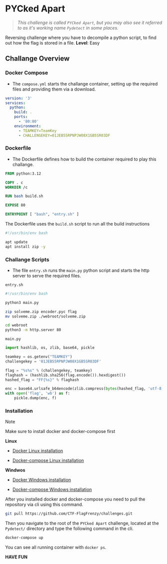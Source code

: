 # PYCked Apart
> _This challenge is called `PYCked Apart`, but you may also see it referred to as it's working name `Pydetect` in some places._

Reversing challenge where you have to decompile a python script, to find out how the flag is stored in a file.
**Level**: Easy

## Challange Overview

### Docker Compose
 - The `compose.yml` starts the challange container, setting up the required files and providing them via a download.

```yaml
version: '3'
services:
  python:
    build: .
    ports:
      - '80:80'
    environment:
      - TEAMKEY=TeamKey
      - CHALLENGEKEY=01JEB55RPNPJW08X1GB5SR03DF
```

### Dockerfile 

- The Dockerfile defines how to build the container required to play this challange.

```Dockerfile
FROM python:3.12

COPY . c
WORKDIR /c

RUN bash build.sh

EXPOSE 80

ENTRYPOINT [ "bash", "entry.sh" ]
```

The Dockerfile uses the `build.sh` script to run all the build instructions

```bash
#!/usr/bin/env bash

apt update
apt install zip -y
```

### Challange Scripts

- The file `entry.sh` runs the `main.py` python script and starts the http server to serve the required files.

`entry.sh`
```bash
#!/usr/bin/env bash

python3 main.py

zip solveme.zip encoder.pyc flag
mv solveme.zip ./webroot/solveme.zip

cd webroot
python3 -m http.server 80
```

`main.py`
```py
import hashlib, os, zlib, base64, pickle

teamkey = os.getenv("TEAMKEY")
challengekey = '01JEB55RPNPJW08X1GB5SR03DF'

flag = "%s%s" % (challengekey, teamkey)
flaghash = (hashlib.sha256(flag.encode()).hexdigest())
hashed_flag = "FF{%s}" % flaghash

enc = base64.urlsafe_b64encode(zlib.compress(bytes(hashed_flag, 'utf-8')))
with open('flag', 'wb') as f:
    pickle.dump(enc, f)
```


### Installation

> [!NOTE]
> Make sure to install docker and docker-compose first

**Linux**

- [Docker Linux installation](https://docs.docker.com/engine/install/ubuntu/)

- [Docker-compose Linux installation](https://docs.docker.com/compose/install/linux/)

**Windwos**

- [Docker Windows installation](https://docs.docker.com/desktop/setup/install/windows-install/)

- [Docker-compose Windows installation](https://docs.docker.com/compose/install/)

After you installed docker and docker-compose you need to pull the repository via cli using this command.

```sh
git pull https://github.com/CTF-FlagFrenzy/challenges.git
```

Then you navigate to the root of the `PYCked Apart` challenge, located at the `Pydetect/` directory and type the following command in the cli.

```sh
docker-compose up
```

You can see all running container with `docker ps`.

**HAVE FUN**